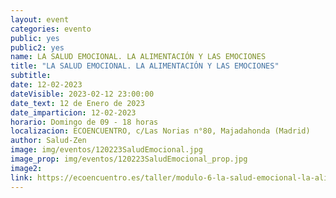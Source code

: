 ```yaml
---
layout: event
categories: evento
public: yes
public2: yes
name: LA SALUD EMOCIONAL. LA ALIMENTACIÓN Y LAS EMOCIONES
title: "LA SALUD EMOCIONAL. LA ALIMENTACIÓN Y LAS EMOCIONES"
subtitle:
date: 12-02-2023
dateVisible: 2023-02-12 23:00:00
date_text: 12 de Enero de 2023
date_imparticion: 12-02-2023
horario: Domingo de 09 - 18 horas
localizacion: ECOENCUENTRO, c/Las Norias n°80, Majadahonda (Madrid)
author: Salud-Zen
image: img/eventos/120223SaludEmocional.jpg
image_prop: img/eventos/120223SaludEmocional_prop.jpg
image2:
link: https://ecoencuentro.es/taller/modulo-6-la-salud-emocional-la-alimentacion-y-las-emociones/
---
```

